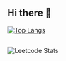 ## Hi there 👋
[![Top Langs](https://github-readme-stats.vercel.app/api/top-langs/?username=FokySN1K&layout=compact)](https://github.com/anuraghazra/github-readme-stats)
##
##
![Leetcode Stats](https://leetcard.jacoblin.cool/FokySN1K)

<!--
**FokySN1K/FokySN1K** is a ✨ _special_ ✨ repository because its `README.md` (this file) appears on your GitHub profile.

Here are some ideas to get you started:

- 🔭 I’m currently working on ...
- 🌱 I’m currently learning ...
- 👯 I’m looking to collaborate on ...
- 🤔 I’m looking for help with ...
- 💬 Ask me about ...
- 📫 How to reach me: ...
- 😄 Pronouns: ...
- ⚡ Fun fact: ...
-->
